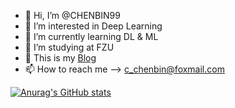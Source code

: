- 👋 Hi, I’m @CHENBIN99
- 👀 I’m interested in Deep Learning
- 🌱 I’m currently learning DL & ML
- 🏫 I’m studying at FZU
- 📄 This is my [Blog](https://www.cnblogs.com/c-chenbin/)
- 📫 How to reach me --> c_chenbin@foxmail.com

[![Anurag's GitHub stats](https://github-readme-stats.vercel.app/api?username=CHENBIN99)](https://github.com/anuraghazra/github-readme-stats)


<!---
CHENBIN99/CHENBIN99 is a ✨ special ✨ repository because its `README.md` (this file) appears on your GitHub profile.
You can click the Preview link to take a look at your changes.
--->
